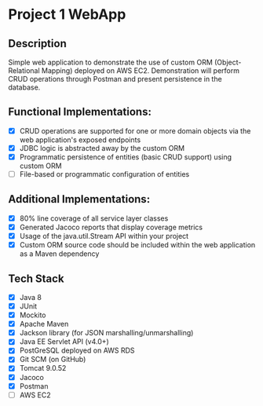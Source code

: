 # Project 1 WebApp

## Description
Simple web application to demonstrate the use of custom ORM (Object-Relational Mapping) deployed on AWS
EC2. Demonstration will perform CRUD operations through Postman and present persistence in the database.

## Functional Implementations:
- [x] CRUD operations are supported for one or more domain objects via the web application's exposed endpoints
- [x] JDBC logic is abstracted away by the custom ORM
- [x] Programmatic persistence of entities (basic CRUD support) using custom ORM
- [ ] File-based or programmatic configuration of entities

## Additional Implementations:
- [x] 80% line coverage of all service layer classes
- [x] Generated Jacoco reports that display coverage metrics
- [x] Usage of the java.util.Stream API within your project
- [x] Custom ORM source code should be included within the web application as a Maven dependency

## Tech Stack
- [x] Java 8
- [x] JUnit
- [x] Mockito
- [x] Apache Maven
- [x] Jackson library (for JSON marshalling/unmarshalling)
- [x] Java EE Servlet API (v4.0+)
- [x] PostGreSQL deployed on AWS RDS
- [x] Git SCM (on GitHub)
- [x] Tomcat 9.0.52
- [x] Jacoco
- [x] Postman
- [ ] AWS EC2
